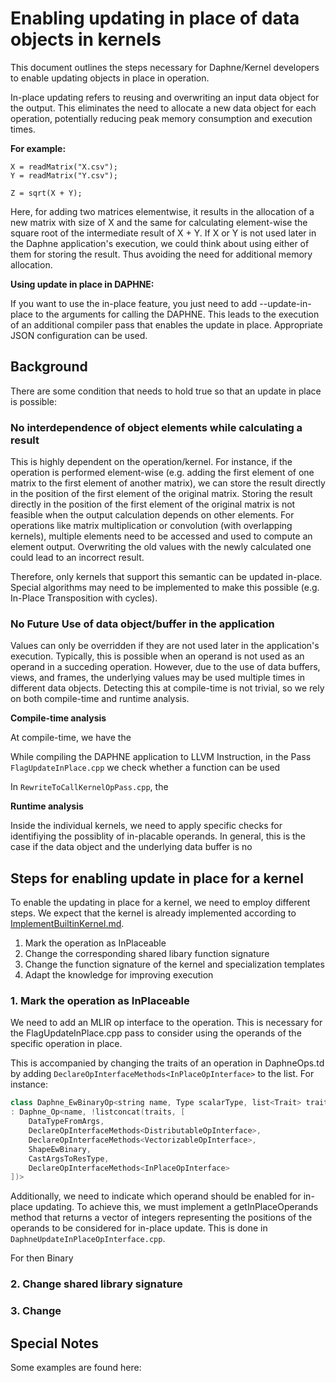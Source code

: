 # Enabling updating in place of data objects in kernels

This document outlines the steps necessary for Daphne/Kernel developers to enable updating objects in place in operation.

In-place updating refers to reusing and overwriting an input data object for the output. This eliminates the need to allocate a new data object for each operation, potentially reducing peak memory consumption and execution times.

**For example:**

```
X = readMatrix("X.csv");
Y = readMatrix("Y.csv");

Z = sqrt(X + Y);
```

Here, for adding two matrices elementwise, it results in the allocation of a new matrix with size of X and the same for calculating element-wise the square root of the intermediate result of X + Y. If X or Y is not used later in the Daphne application's execution, we could think about using either of them for storing the result. Thus avoiding the need for additional memory allocation.

**Using update in place in DAPHNE:**

If you want to use the in-place feature, you just need to add --update-in-place to the arguments for calling the DAPHNE. This leads to the execution of an additional compiler pass that enables the update in place. Appropriate JSON configuration can be used.

## Background

There are some condition that needs to hold true so that an update in place is possible:

### No interdependence of object elements while calculating a result

This is highly dependent on the operation/kernel. For instance, if the operation is performed element-wise (e.g. adding the first element of one matrix to the first element of another matrix), we can store the result directly in the position of the first element of the original matrix. Storing the result directly in the position of the first element of the original matrix is not feasible when the output calculation depends on other elements. For operations like matrix multiplication or convolution (with overlapping kernels), multiple elements need to be accessed and used to compute an element output. Overwriting the old values with the newly calculated one could lead to an incorrect result.

Therefore, only kernels that support this semantic can be updated in-place. Special algorithms may need to be implemented to make this possible (e.g. In-Place Transposition with cycles).

### No Future Use of data object/buffer in the application

Values can only be overridden if they are not used later in the application's execution. Typically, this is possible when an operand is not used as an operand in a succeding operation. However, due to the use of data buffers, views, and frames, the underlying values may be used multiple times in different data objects. Detecting this at compile-time is not trivial, so we rely on both compile-time and runtime analysis.

**Compile-time analysis**

At compile-time, we have the

While compiling the DAPHNE application to LLVM Instruction, in the Pass `FlagUpdateInPlace.cpp` we check whether a function can be used

In `RewriteToCallKernelOpPass.cpp`, the

**Runtime analysis**

Inside the individual kernels, we need to apply specific checks for identifiying the possiblity of in-placable operands.
In general, this is the case if the data object and the underlying data buffer is no

## Steps for enabling update in place for a kernel

To enable the updating in place for a kernel, we need to employ different steps. We expect that the kernel is already implemented according to [ImplementBuiltinKernel.md](doc/development/ImplementBuiltinKernel.md).

1. Mark the operation as InPlaceable
2. Change the corresponding shared libary function signature
3. Change the function signature of the kernel and specialization templates
4. Adapt the knowledge for improving execution

### 1. Mark the operation as InPlaceable

We need to add an MLIR op interface to the operation. This is necessary for the ﻿FlagUpdateInPlace.cpp pass to consider using the operands of the specific operation in place.

This is accompanied by changing the traits of an operation in DaphneOps.td by adding `DeclareOpInterfaceMethods<InPlaceOpInterface>` to the list. For instance:

```cpp
class Daphne_EwBinaryOp<string name, Type scalarType, list<Trait> traits = []>
: Daphne_Op<name, !listconcat(traits, [
    DataTypeFromArgs,
    DeclareOpInterfaceMethods<DistributableOpInterface>,
    DeclareOpInterfaceMethods<VectorizableOpInterface>,
    ShapeEwBinary,
    CastArgsToResType,
    DeclareOpInterfaceMethods<InPlaceOpInterface>
])>
```

Additionally, we need to indicate which operand should be enabled for in-place updating. To achieve this, we must implement a ﻿getInPlaceOperands method that returns a vector of integers representing the positions of the operands to be considered for in-place update. This is done in `DaphneUpdateInPlaceOpInterface.cpp`.

For then Binary

### 2. Change shared library signature

### 3. Change

## Special Notes

Some examples are found here:
